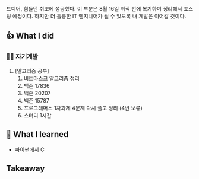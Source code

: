 드디어, 힘들던 취뽀에 성공했다.
이 부분은 8월 16일 취직 전에 복기하며 정리해서 포스팅 예정이다.
하지만 더 훌륭한 IT 엔지니어가 될 수 있도록 내 계발은 이어갈 것이다.

## 👍 What I did
### 👩‍💻 자기계발
1. [알고리즘 공부] 
	1. 비트마스크 알고리즘 정리
	2. 백준 17836
	3. 백준 20207
	4. 백준 15787
	5. 프로그래머스 1차과제 4문제 다시 풀고 정리 (4번 보류)
	6. 스터디 1시간

## 👊 What I learned
- 파이썬에서 C

## Takeaway

<!--stackedit_data:
eyJoaXN0b3J5IjpbMTkyODI5NDI0MywtMTA2MDEyODEzMiwtMT
MyMzY5NTgyOCwtMTUyMTU0MjY2M119
-->